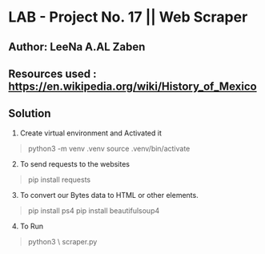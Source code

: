 # LAB - Project No. 17 || Web Scraper

## Author: LeeNa A.AL Zaben

## Resources used : <https://en.wikipedia.org/wiki/History_of_Mexico>

## Solution

1. Create virtual environment and Activated it

> python3 -m venv .venv
> source .venv/bin/activate

2. To send requests to the websites

> pip install requests

3. To convert our Bytes data to HTML or other elements.

> pip install ps4
> pip install beautifulsoup4

4. To Run

> python3 \ scraper.py
